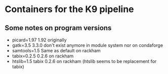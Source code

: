 # Containers for the K9 pipeline


## Some notes on program versions

 * picard=1.97  1.92 originally
 * gatk=3.5     3.3.0 don't exist anymore in module system nor on condaforge
 * samtools=1.5 Same as default on rackham
 * tabix=0.2.5  0.2.6 on rackham
 * htslib=1.5   tabix 0.2.6 on rackham (htslib seems to be replacement for tabix)
